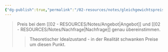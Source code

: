 ```yaml
---
{"dg-publish":true,"permalink":"/02-resources/notes/gleichgewichtspreis/","tags":["markt/preisbildung","wirtschaft/bwl"],"noteIcon":"","updated":"2025-10-29T12:59:06.407+01:00"}
---
```


>Preis bei dem [[02 - RESOURCES/Notes/Angebot\|Angebot]] und [[02 - RESOURCES/Notes/Nachfrage\|Nachfrage]] genau übereinstimmen.
>>Theoretischer Idealzustand - in der Realität schwanken Preise um diesen Punkt.